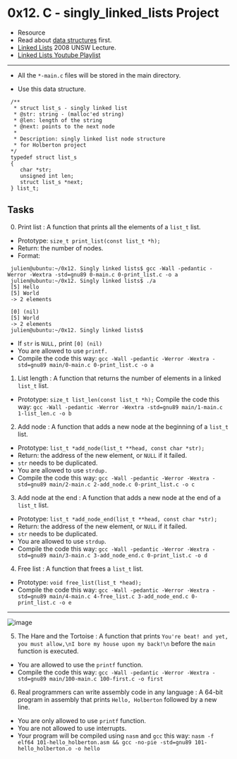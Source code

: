 # 0x12. C - singly_linked_lists Project #
* Resource
* Read about [data structures](https://alx-intranet.hbtn.io/concepts/120) first.
* [Linked Lists](https://alx-intranet.hbtn.io/rltoken/joxg32-tt4lUh8Afgst8tA) 2008 UNSW Lecture.
* [Linked Lists Youtube Playlist](https://alx-intranet.hbtn.io/rltoken/epKUCIcoA6XaN1T3Vtr_9w)
<hr />

* All the ```*-main.c``` files will be stored in the main directory.

* Use this data structure.

```
 /**
  * struct list_s - singly linked list
  * @str: string - (malloc'ed string)
  * @len: length of the string
  * @next: points to the next node
  *
  * Description: singly linked list node structure
  * for Holberton project
 */
 typedef struct list_s
 {
 	char *str;
 	unsigned int len;
 	struct list_s *next;
 } list_t;
 ```
 
## Tasks ##
0. Print list : A function that prints all the elements of a ```list_t``` list.
* Prototype: ```size_t print_list(const list_t *h);```
* Return: the number of nodes.
* Format:
```
 julien@ubuntu:~/0x12. Singly linked lists$ gcc -Wall -pedantic -Werror -Wextra -std=gnu89 0-main.c 0-print_list.c -o a
 julien@ubuntu:~/0x12. Singly linked lists$ ./a
 [5] Hello
 [5] World
 -> 2 elements

 [0] (nil)
 [5] World
 -> 2 elements
 julien@ubuntu:~/0x12. Singly linked lists$
 ```

* If ```str``` is ```NULL,``` print ```[0] (nil)```
* You are allowed to use ```printf.```
* Compile the code this way: ```gcc -Wall -pedantic -Werror -Wextra -std=gnu89 main/0-main.c 0-print_list.c -o a```

1. List length : A function that returns the number of elements in a linked ```list_t``` list.
* Prototype: ```size_t list_len(const list_t *h);```
Compile the code this way: ```gcc -Wall -pedantic -Werror -Wextra -std=gnu89 main/1-main.c 1-list_len.c -o b```

2. Add node : A function that adds a new node at the beginning of a ```list_t``` list.
* Prototype: ```list_t *add_node(list_t **head, const char *str);```
* Return: the address of the new element, or ```NULL``` if it failed.
* ```str``` needs to be duplicated.
* You are allowed to use ```strdup.```
* Compile the code this way: ```gcc -Wall -pedantic -Werror -Wextra -std=gnu89 main/2-main.c 2-add_node.c 0-print_list.c -o c```

3. Add node at the end : A function that adds a new node at the end of a ```list_t``` list.
* Prototype: ```list_t *add_node_end(list_t **head, const char *str);```
* Return: the address of the new element, or ```NULL``` if it failed.
* ```str``` needs to be duplicated.
* You are allowed to use ```strdup```.
* Compile the code this way: ```gcc -Wall -pedantic -Werror -Wextra -std=gnu89 main/3-main.c 3-add_node_end.c 0-print_list.c -o d```

4. Free list : A function that frees a ```list_t``` list.
* Prototype: ```void free_list(list_t *head);```
* Compile the code this way: ```gcc -Wall -pedantic -Werror -Wextra -std=gnu89 main/4-main.c 4-free_list.c 3-add_node_end.c 0-print_list.c -o e```
<hr />

![image](https://user-images.githubusercontent.com/105589308/197057997-da9c4c09-a781-44f9-a3ab-4a31df7de1b7.png)


5. The Hare and the Tortoise : A function that prints ```You're beat! and yet, you must allow,\nI bore my house upon my back!\n``` before the ```main``` function is executed.
* You are allowed to use the ```printf``` function.
* Compile the code this way: ```gcc -Wall -pedantic -Werror -Wextra -std=gnu89 main/100-main.c 100-first.c -o first```

6. Real programmers can write assembly code in any language : A 64-bit program in assembly that prints ```Hello, Holberton``` followed by a new line.
* You are only allowed to use ```printf``` function.
* You are not allowed to use interrupts.
* Your program will be compiled using ```nasm``` and ```gcc``` this way: ```nasm -f elf64 101-hello_holberton.asm && gcc -no-pie -std=gnu89 101-hello_holberton.o -o hello```
